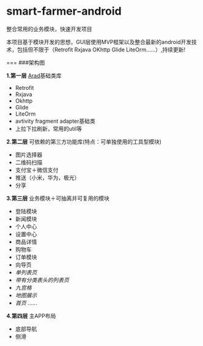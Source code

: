 # smart-farmer-android
整合常用的业务模块，快速开发项目

本项目基于模块开发的思想，GUI层使用MVP框架以及整合最新的android开发技术，包括但不限于（Retrofit Rxjava OKhttp Glide LiteOrm......）,持续更新!

===
###架构图

**1.第一层** [Arad](https://github.com/beanu/Arad)基础类库
- Retrofit
- Rxjava
- Okhttp
- Glide
- LiteOrm
- avtivity fragment adapter基础类
- 上拉下拉刷新，常用的util等

**2.第二层** 可依赖的第三方功能库(特点：可单独使用的工具型模块)
- 图片选择器
- 二维码扫描
- 支付宝＋微信支付
- 推送（小米，华为，极光）
- 分享

**3.第三层** 业务模块＋可抽离并可复用的模块
- 登陆模块
- 新闻模块
- 个人中心
- 设置中心
- 商品详情
- 购物车
- 订单模块
- 向导页
- *单列表页*
- *带有分类表头的列表页*
- *九宫格*
- *地图展示*
- *首页*
......

**4.第四层** 主APP布局
- 底部导航
- 侧滑

